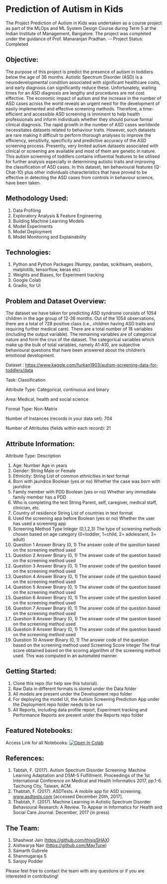 # Prediction of Autism in Kids

The Project Prediction of Autism in Kids was undertaken as a course project as part of the MLOps and ML System Design Course during Term 5 at the Indian Institute of Management, Bangalore. The project was completed under the guidance of  Prof. Manaranjan Pradhan.
-- Project Status: Completed

## Objective:
The purpose of this project is predict the presence of autism in toddlers below the age of 36 months. 
Autistic Spectrum Disorder (ASD) is a neurodevelopmental condition associated with significant healthcare costs, and early diagnosis can significantly reduce these. Unfortunately, waiting times for an ASD diagnosis are lengthy and procedures are not cost effective. The economic impact of autism and the increase in the number of ASD cases across the world reveals an urgent need for the development of easily implemented and effective screening methods. Therefore, a time-efficient and accessible ASD screening is imminent to help health professionals and inform individuals whether they should pursue formal clinical diagnosis. 
The rapid growth in the number of ASD cases worldwide necessitates datasets related to behaviour traits. However, such datasets are rare making it difficult to perform thorough analyses to improve the efficiency, sensitivity, specificity and predictive accuracy of the ASD screening process. Presently, very limited autism datasets associated with clinical or screening are available and most of them are genetic in nature. This autism screening of toddlers contains influential features to be utilised for further analysis especially in determining autistic traits and improving the classification of ASD cases. In this dataset, ten behavioural features (Q-Chat-10) plus other individuals characteristics that have proved to be effective in detecting the ASD cases from controls in behaviour science, have been taken.

## Methodology Used:
1. Data Profiling
2. Exploratory Analysis & Feature Engineering
3. Building Machine Learning Models
4. Model Experiments 
5. Model Deployment
6. Model Monitoring and Explainability 

## Technologies:
1. Python and Python Packages (Numpy, pandas, scikitlearn, seaborn, matplotlib, tensorflow, keras etc)
2. Weights and Biases, for Experiment tracking
3. Google Colab
4. Gradio, for UI

## Problem and Dataset Overview:
The dataset we have taken for predicting ASD syndrome consists of 1054 children in the age group of 12-36 months. Out of the 1054 observations, there are a total of 728 positive class (i.e., children having ASD traits and requiring further medical care). There are a total number of 18 variables (including the output variable). The remaining variables are of categorical nature and form the crux of the dataset. The categorical variables which make up the bulk of total variables, namely A1-A10, are subjective behavioural questions that have been answered about the children’s emotional development.

Dataset : https://www.kaggle.com/furkan1903/autism-screening-data-for-toddlers/data

Task: Classification

Attribute Type: Categorical, continuous and binary

Area: Medical, health and social science

Format Type: Non-Matrix

Number of Instances (records in your data set): 704

Number of Attributes (fields within each record): 21


## Attribute Information:
Attribute Type: Description
1. Age: Number Age in years
2. Gender: String Male or Female
3. Ethnicity: String List of common ethnicities in text format
4. Born with jaundice Boolean (yes or no) Whether the case was born with jaundice
5. Family member with PDD Boolean (yes or no) Whether any immediate family member has a PDD
6. Who is completing the test String Parent, self, caregiver, medical staff, clinician, etc.
7. Country of residence String List of countries in text format
8. Used the screening app before Boolean (yes or no) Whether the user has used a screening app
9. Screening Method Type Integer (0,1,2,3) The type of screening methods chosen based on age category (0=toddler, 1=child, 2= adolescent, 3= adult)
10. Question 1 Answer Binary (0, 1) The answer code of the question based on the screening method used
11. Question 2 Answer Binary (0, 1) The answer code of the question based on the screening method used
12. Question 3 Answer Binary (0, 1) The answer code of the question based on the screening method used
13. Question 4 Answer Binary (0, 1) The answer code of the question based on the screening method used
14. Question 5 Answer Binary (0, 1) The answer code of the question based on the screening method used 
15. Question 6 Answer Binary (0, 1) The answer code of the question based on the screening method used
16. Question 7 Answer Binary (0, 1) The answer code of the question based on the screening method used
17. Question 8 Answer Binary (0, 1) The answer code of the question based on the screening method used
18. Question 9 Answer Binary (0, 1) The answer code of the question based on the screening method used
19. Question 10 Answer Binary (0, 1) The answer code of the question based on the screening method used
Screening Score Integer The final score obtained based on the scoring algorithm of the screening method used. This was computed in an automated manner.

## Getting Started:
1.	Clone this repo (for help see this tutorial).
2.	Raw Data in different formats is stored under the Data folder 
3.	All models are present under the Development repo folder 
4.	For deploying the model UI, the Autism Screening Prediction App under the Deployment repo folder needs to be run
5.	All Reports, including data profile report, Experiment tracking and Performance Reports are present under the Reports repo folder

## Featured Notebooks:
Access Link for all Notebooks:  [![Open In Colab](https://colab.research.google.com/assets/colab-badge.svg)](https://colab.research.google.com/github/thisisSHAX/ML_Ops_Project-/)

## References:
1. Tabtah, F. (2017). Autism Spectrum Disorder Screening: Machine Learning Adaptation and DSM-5 Fulfillment. Proceedings of the 1st International Conference on Medical and Health Informatics 2017, pp.1-6. Taichung City, Taiwan, ACM.
2. Thabtah, F. (2017). ASDTests. A mobile app for ASD screening. www.asdtests.com [accessed December 20th, 2017].
3. Thabtah, F. (2017). Machine Learning in Autistic Spectrum Disorder Behavioural Research: A Review. To Appear in Informatics for Health and Social Care Journal. December, 2017 (in press)

## The Team:
1. Shashwat Jain (https://github.com/thisisSHAX)
2. Aishwarya Nair (https://github.com/MayTune)
3. Samarth Gubrele
4. Shanmugaraja S
5. Sanjoy Podder

Please feel free to contact the team with any questions or if you are interested in contributing!
